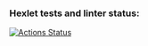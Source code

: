 ### Hexlet tests and linter status:
[![Actions Status](https://github.com/Kennocke/java-project-78/workflows/hexlet-check/badge.svg)](https://github.com/Kennocke/java-project-78/actions)